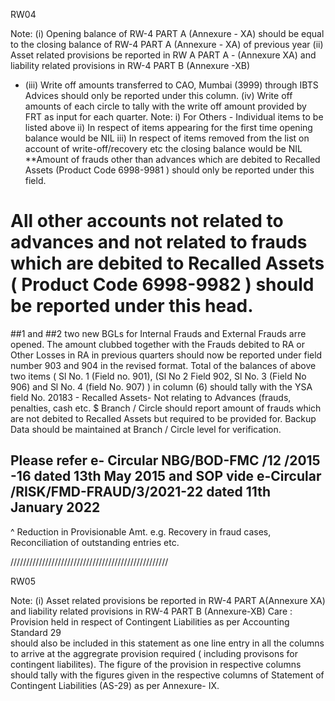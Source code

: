 
RW04

Note: (i) Opening balance of RW-4 PART A (Annexure - XA) should be equal to the closing balance of RW-4 PART A (Annexure - XA) of previous year
(ii) Asset related provisions be reported in RW A PART A - (Annexure XA) and liability related provisions in RW-4 PART B (Annexure -XB)
* (iii) Write off amounts transferred to CAO, Mumbai (3999) through IBTS Advices should only be reported under this column. 
(iv) Write off amounts of each circle to tally with the write off amount provided by FRT as input for each quarter.
Note:  i) For Others - Individual items to be listed above
ii) In respect of items appearing for the first time opening balance would be NIL
iii) In respect of items removed from the list on account of write-off/recovery etc the closing balance would be NIL
**Amount of  frauds  other than advances which are debited to Recalled Assets (Product Code  6998-9981 ) should only be reported under this field. 
# All other accounts not related to advances and not related to frauds  which are debited to Recalled Assets ( Product Code 6998-9982 ) should be reported under this head.
##1 and ##2 two new BGLs for Internal Frauds and External Frauds arre opened. The amount clubbed together with the Frauds debited to RA or Other Losses in RA in previous quarters should now be reported under field number 903 and 904 in the revised format.
Total of  the balances of   above  two items ( Sl No. 1 (Field no. 901), (Sl No 2 Field 902, Sl No. 3 (Field No 906)  and Sl No. 4 (field No. 907)  )  in column (6) should tally with the  YSA field No. 20183 - Recalled Assets- Not relating to Advances (frauds, penalties, cash etc. 
$ Branch / Circle should report amount of frauds which are not debited to Recalled Assets but required to be provided for. Backup Data should be maintained at Branch / Circle level for verification.
## Please refer  e- Circular NBG/BOD-FMC /12 /2015 -16 dated 13th May 2015 and SOP vide e-Circular /RISK/FMD-FRAUD/3/2021-22 dated 11th January 2022
^ Reduction in Provisionable Amt. e.g. Recovery in fraud cases, Reconciliation of outstanding entries etc.



//////////////////////////////////////////////////



RW05

Note:   (i)  Asset related provisions be reported in RW-4 PART A(Annexure XA) and liability related provisions in RW-4 PART B (Annexure-XB)
Care :   Provision held in respect of Contingent Liabilities as per Accounting Standard 29    
should also be included in this statement as one line entry in all the columns to arrive 
at the aggregrate provision required ( including provisons for contingent liabilites). The
figure of the provision in respective columns should tally with the figures given in the
respective columns of Statement of Contingent Liabilities (AS-29) as per Annexure- IX.


